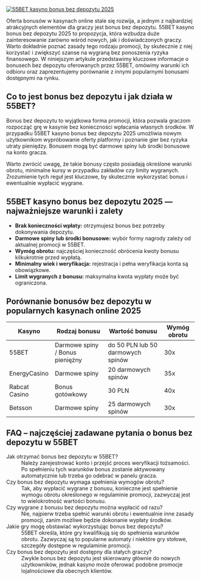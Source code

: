 [![55BET kasyno bonus bez depozytu 2025](https://123-caf.pages.dev/gitsignup.png)](https://vrmoo.ru/Bt82HjjY)

<p>Oferta bonusów w kasynach online stale się rozwija, a jednym z najbardziej atrakcyjnych elementów dla graczy jest bonus bez depozytu. 55BET kasyno bonus bez depozytu 2025 to propozycja, która wzbudza duże zainteresowanie zarówno wśród nowych, jak i doświadczonych graczy. Warto dokładnie poznać zasady tego rodzaju promocji, by skutecznie z niej korzystać i zwiększyć szanse na wygraną bez ponoszenia ryzyka finansowego. W niniejszym artykule przedstawimy kluczowe informacje o bonusech bez depozytu oferowanych przez 55BET, omówimy warunki ich odbioru oraz zaprezentujemy porównanie z innymi popularnymi bonusami dostępnymi na rynku.</p>  <h2>Co to jest bonus bez depozytu i jak działa w 55BET?</h2> <p>Bonus bez depozytu to wyjątkowa forma promocji, która pozwala graczom rozpocząć grę w kasynie bez konieczności wpłacania własnych środków. W przypadku 55BET kasyno bonus bez depozytu 2025 umożliwia nowym użytkownikom wypróbowanie oferty platformy i poznanie gier bez ryzyka utraty pieniędzy. Bonusem mogą być darmowe spiny lub środki bonusowe na konto gracza.</p> <p>Warto zwrócić uwagę, że takie bonusy często posiadają określone warunki obrotu, minimalne kursy w przypadku zakładów czy limity wygranych. Zrozumienie tych reguł jest kluczowe, by skutecznie wykorzystać bonus i ewentualnie wypłacić wygrane.</p>  <h2>55BET kasyno bonus bez depozytu 2025 — najważniejsze warunki i zalety</h2> <ul>   <li><strong>Brak konieczności wpłaty:</strong> otrzymujesz bonus bez potrzeby dokonywania depozytu.</li>   <li><strong>Darmowe spiny lub środki bonusowe:</strong> wybór formy nagrody zależy od aktualnej promocji w 55BET.</li>   <li><strong>Wymóg obrotu:</strong> najczęściej konieczność obrócenia kwoty bonusu kilkukrotnie przed wypłatą.</li>   <li><strong>Minimalny wiek i weryfikacja:</strong> rejestracja i pełna weryfikacja konta są obowiązkowe.</li>   <li><strong>Limit wygranych z bonusu:</strong> maksymalna kwota wypłaty może być ograniczona.</li> </ul>  <h2>Porównanie bonusów bez depozytu w popularnych kasynach online 2025</h2> <table>   <thead>     <tr>       <th>Kasyno</th>       <th>Rodzaj bonusu</th>       <th>Wartość bonusu</th>       <th>Wymóg obrotu</th>     </tr>   </thead>   <tbody>     <tr>       <td>55BET</td>       <td>Darmowe spiny / Bonus pieniężny</td>       <td>do 50 PLN lub 50 darmowych spinów</td>       <td>30x</td>     </tr>     <tr>       <td>EnergyCasino</td>       <td>Darmowe spiny</td>       <td>20 darmowych spinów</td>       <td>35x</td>     </tr>     <tr>       <td>Rabcat Casino</td>       <td>Bonus gotówkowy</td>       <td>30 PLN</td>       <td>40x</td>     </tr>     <tr>       <td>Betsson</td>       <td>Darmowe spiny</td>       <td>25 darmowych spinów</td>       <td>30x</td>     </tr>   </tbody> </table>  <h2>FAQ – najczęściej zadawane pytania o bonus bez depozytu w 55BET</h2> <dl>   <dt>Jak otrzymać bonus bez depozytu w 55BET?</dt>   <dd>Należy zarejestrować konto i przejść proces weryfikacji tożsamości. Po spełnieniu tych warunków bonus zostanie aktywowany automatycznie lub trzeba go odebrać w panelu gracza.</dd>      <dt>Czy bonus bez depozytu wymaga spełnienia wymogów obrotu?</dt>   <dd>Tak, aby wypłacić wygrane z bonusu, konieczne jest spełnienie wymogu obrotu określonego w regulaminie promocji, zazwyczaj jest to wielokrotność wartości bonusu.</dd>      <dt>Czy wygrane z bonusu bez depozytu można wypłacić od razu?</dt>   <dd>Nie, najpierw trzeba spełnić warunki obrotu i ewentualnie inne zasady promocji, zanim możliwe będzie dokonanie wypłaty środków.</dd>      <dt>Jakie gry mogę obstawiać wykorzystując bonus bez depozytu?</dt>   <dd>55BET określa, które gry kwalifikują się do spełnienia warunków obrotu. Zazwyczaj są to popularne automaty i niektóre gry stołowe, szczegóły dostępne w regulaminie promocji.</dd>      <dt>Czy bonus bez depozytu jest dostępny dla stałych graczy?</dt>   <dd>Zwykle bonus bez depozytu jest skierowany głównie do nowych użytkowników, jednak kasyno może oferować podobne promocje lojalnościowe dla obecnych klientów.</dd> </dl>